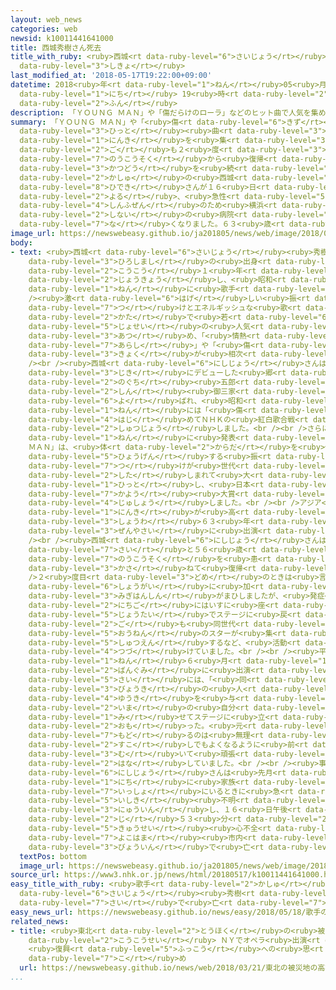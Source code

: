 ```yaml
---
layout: web_news
categories: web
newsid: k10011441641000
title: 西城秀樹さん死去
title_with_ruby: <ruby>西城<rt data-ruby-level="6">さいじょう</rt></ruby><ruby>秀樹<rt data-ruby-level="8">ひでき</rt></ruby>さん<ruby>死去<rt
  data-ruby-level="3">しきょ</rt></ruby>
last_modified_at: '2018-05-17T19:22:00+09:00'
datetime: 2018<ruby>年<rt data-ruby-level="1">ねん</rt></ruby>05<ruby>月<rt data-ruby-level="1">がつ</rt></ruby>17<ruby>日<rt
  data-ruby-level="1">にち</rt></ruby> 19<ruby>時<rt data-ruby-level="2">じ</rt></ruby>22<ruby>分<rt
  data-ruby-level="2">ふん</rt></ruby>
description: 「ＹＯＵＮＧ ＭＡＮ」や「傷だらけのローラ」などのヒット曲で人気を集め、その後も２度の脳梗塞から復帰して活動を続けていた歌手の西城秀樹さんが１６日夜、急性心不全のため横浜市内の病院で亡くなりました。６３歳でした。
summary: 「ＹＯＵＮＧ ＭＡＮ」や「<ruby>傷<rt data-ruby-level="6">きず</rt></ruby>だらけのローラ」などの<ruby>ヒット<rt
  data-ruby-level="3">ひっと</rt></ruby><ruby>曲<rt data-ruby-level="3">きょく</rt></ruby>で<ruby>人気<rt
  data-ruby-level="1">にんき</rt></ruby>を<ruby>集<rt data-ruby-level="3">あつ</rt></ruby>め、その<ruby>後<rt
  data-ruby-level="2">ご</rt></ruby>も２<ruby>度<rt data-ruby-level="3">ど</rt></ruby>の<ruby>脳梗塞<rt
  data-ruby-level="7">のうこうそく</rt></ruby>から<ruby>復帰<rt data-ruby-level="5">ふっき</rt></ruby>して<ruby>活動<rt
  data-ruby-level="3">かつどう</rt></ruby>を<ruby>続<rt data-ruby-level="4">つづ</rt></ruby>けていた<ruby>歌手<rt
  data-ruby-level="2">かしゅ</rt></ruby>の<ruby>西城<rt data-ruby-level="6">さいじょう</rt></ruby><ruby>秀樹<rt
  data-ruby-level="8">ひでき</rt></ruby>さんが１６<ruby>日<rt data-ruby-level="1">にち</rt></ruby><ruby>夜<rt
  data-ruby-level="2">よる</rt></ruby>、<ruby>急性<rt data-ruby-level="5">きゅうせい</rt></ruby><ruby>心不全<rt
  data-ruby-level="4">しんふぜん</rt></ruby>のため<ruby>横浜<rt data-ruby-level="7">よこはま</rt></ruby><ruby>市内<rt
  data-ruby-level="2">しない</rt></ruby>の<ruby>病院<rt data-ruby-level="3">びょういん</rt></ruby>で<ruby>亡<rt
  data-ruby-level="7">な</rt></ruby>くなりました。６３<ruby>歳<rt data-ruby-level="7">さい</rt></ruby>でした。
image_url: https://newswebeasy.github.io/ja201805/news/web/image/2018/05/17/K10011441641_1805171240_1805171241_01_02.jpg
body:
- text: <ruby>西城<rt data-ruby-level="6">さいじょう</rt></ruby><ruby>秀樹<rt data-ruby-level="8">ひでき</rt></ruby>さんは<ruby>広島市<rt
    data-ruby-level="3">ひろしまし</rt></ruby>の<ruby>出身<rt data-ruby-level="3">しゅっしん</rt></ruby>で、<ruby>高校<rt
    data-ruby-level="2">こうこう</rt></ruby>１<ruby>年<rt data-ruby-level="1">ねん</rt></ruby>のときに<ruby>上京<rt
    data-ruby-level="2">じょうきょう</rt></ruby>し、<ruby>昭和<rt data-ruby-level="3">しょうわ</rt></ruby>４７<ruby>年<rt
    data-ruby-level="1">ねん</rt></ruby>に<ruby>歌手<rt data-ruby-level="2">かしゅ</rt></ruby>デビューしました。<br
    /><ruby>激<rt data-ruby-level="6">はげ</rt></ruby>しい<ruby>振<rt data-ruby-level="7">ふ</rt></ruby>り<ruby>付<rt
    data-ruby-level="7">つ</rt></ruby>けとエネルギッシュな<ruby>歌<rt data-ruby-level="2">うた</rt></ruby>い<ruby>方<rt
    data-ruby-level="2">かた</rt></ruby>で<ruby>若<rt data-ruby-level="6">わか</rt></ruby>い<ruby>女性<rt
    data-ruby-level="5">じょせい</rt></ruby>の<ruby>人気<rt data-ruby-level="1">にんき</rt></ruby>を<ruby>集<rt
    data-ruby-level="3">あつ</rt></ruby>め、「<ruby>情熱<rt data-ruby-level="5">じょうねつ</rt></ruby>の<ruby>嵐<rt
    data-ruby-level="7">あらし</rt></ruby>」や「<ruby>傷<rt data-ruby-level="6">きず</rt></ruby>だらけのローラ」などの<ruby>曲<rt
    data-ruby-level="3">きょく</rt></ruby>が<ruby>相次<rt data-ruby-level="3">あいつ</rt></ruby>いでヒットしました。<br
    /><br /><ruby>西城<rt data-ruby-level="6">にしじょう</rt></ruby>さんは、<ruby>同<rt data-ruby-level="2">おな</rt></ruby>じ<ruby>時期<rt
    data-ruby-level="3">じき</rt></ruby>にデビューした<ruby>郷<rt data-ruby-level="7">ごう</rt></ruby>ひろみさん、<ruby>野口<rt
    data-ruby-level="2">のぐち</rt></ruby><ruby>五郎<rt data-ruby-level="7">ごろう</rt></ruby>さんとともに「<ruby>新<rt
    data-ruby-level="2">しん</rt></ruby><ruby>御三家<rt data-ruby-level="7">ごさんけ</rt></ruby>」と<ruby>呼<rt
    data-ruby-level="6">よ</rt></ruby>ばれ、<ruby>昭和<rt data-ruby-level="3">しょうわ</rt></ruby>４９<ruby>年<rt
    data-ruby-level="1">ねん</rt></ruby>には「<ruby>傷<rt data-ruby-level="6">きず</rt></ruby>だらけのローラ」で<ruby>初<rt
    data-ruby-level="4">はじ</rt></ruby>めてＮＨＫの<ruby>紅白歌合戦<rt data-ruby-level="6">こうはくうたがっせん</rt></ruby>に<ruby>出場<rt
    data-ruby-level="2">しゅつじょう</rt></ruby>しました。<br /><br />さらに<ruby>昭和<rt data-ruby-level="3">しょうわ</rt></ruby>５４<ruby>年<rt
    data-ruby-level="1">ねん</rt></ruby>に<ruby>発表<rt data-ruby-level="3">はっぴょう</rt></ruby>した「ＹＯＵＮＧ
    ＭＡＮ」は、<ruby>体<rt data-ruby-level="2">からだ</rt></ruby>を<ruby>使<rt data-ruby-level="3">つか</rt></ruby>ってアルファベットのＹＭＣＡを<ruby>表現<rt
    data-ruby-level="5">ひょうげん</rt></ruby>する<ruby>振<rt data-ruby-level="7">ふ</rt></ruby>り<ruby>付<rt
    data-ruby-level="7">つ</rt></ruby>けが<ruby>世代<rt data-ruby-level="3">せだい</rt></ruby>をこえて<ruby>親<rt
    data-ruby-level="2">した</rt></ruby>しまれて<ruby>大<rt data-ruby-level="1">だい</rt></ruby><ruby>ヒット<rt
    data-ruby-level="1">ひっと</rt></ruby>し、<ruby>日本<rt data-ruby-level="1">にっぽん</rt></ruby><ruby>歌謡<rt
    data-ruby-level="7">かよう</rt></ruby><ruby>大賞<rt data-ruby-level="4">たいしょう</rt></ruby>を<ruby>受賞<rt
    data-ruby-level="4">じゅしょう</rt></ruby>しました。<br /><br />アジア<ruby>各国<rt data-ruby-level="4">かっこく</rt></ruby>でも<ruby>人気<rt
    data-ruby-level="1">にんき</rt></ruby>が<ruby>高<rt data-ruby-level="2">たか</rt></ruby>く、<ruby>昭和<rt
    data-ruby-level="3">しょうわ</rt></ruby>６３<ruby>年<rt data-ruby-level="1">ねん</rt></ruby>にはソウルオリンピックの<ruby>前夜祭<rt
    data-ruby-level="3">ぜんやさい</rt></ruby>に<ruby>出演<rt data-ruby-level="5">しゅつえん</rt></ruby>しました。<br
    /><br /><ruby>西城<rt data-ruby-level="6">にしじょう</rt></ruby>さんはその<ruby>後<rt data-ruby-level="2">ご</rt></ruby>、４８<ruby>歳<rt
    data-ruby-level="7">さい</rt></ruby>と５６<ruby>歳<rt data-ruby-level="7">さい</rt></ruby>のときに<ruby>脳梗塞<rt
    data-ruby-level="7">のうこうそく</rt></ruby>を<ruby>患<rt data-ruby-level="7">わずら</rt></ruby>いましたが、いずれもリハビリを<ruby>重<rt
    data-ruby-level="3">かさ</rt></ruby>ねて<ruby>復帰<rt data-ruby-level="5">ふっき</rt></ruby>しました。<br
    />２<ruby>度目<rt data-ruby-level="3">どめ</rt></ruby>のときは<ruby>言語<rt data-ruby-level="2">げんご</rt></ruby><ruby>障害<rt
    data-ruby-level="6">しょうがい</rt></ruby>に<ruby>加<rt data-ruby-level="4">くわ</rt></ruby>えて<ruby>右半身<rt
    data-ruby-level="3">みぎはんしん</rt></ruby>がまひしましたが、<ruby>発症<rt data-ruby-level="7">はっしょう</rt></ruby>から４０<ruby>日後<rt
    data-ruby-level="2">にちご</rt></ruby>にはいすに<ruby>座<rt data-ruby-level="7">すわ</rt></ruby>った<ruby>状態<rt
    data-ruby-level="5">じょうたい</rt></ruby>でステージに<ruby>戻<rt data-ruby-level="7">もど</rt></ruby>り、その<ruby>後<rt
    data-ruby-level="2">ご</rt></ruby>も<ruby>同世代<rt data-ruby-level="3">どうせだい</rt></ruby>の<ruby>往年<rt
    data-ruby-level="5">おうねん</rt></ruby>のスターが<ruby>集<rt data-ruby-level="3">あつ</rt></ruby>まるコンサートに<ruby>出演<rt
    data-ruby-level="5">しゅつえん</rt></ruby>するなど、<ruby>活動<rt data-ruby-level="3">かつどう</rt></ruby>を<ruby>続<rt
    data-ruby-level="4">つづ</rt></ruby>けていました。<br /><br /><ruby>平成<rt data-ruby-level="4">へいせい</rt></ruby>２６<ruby>年<rt
    data-ruby-level="1">ねん</rt></ruby>６<ruby>月<rt data-ruby-level="1">がつ</rt></ruby>にＮＨＫの<ruby>番組<rt
    data-ruby-level="2">ばんぐみ</rt></ruby>に<ruby>出演<rt data-ruby-level="5">しゅつえん</rt></ruby>した<ruby>際<rt
    data-ruby-level="5">さい</rt></ruby>には、「<ruby>同<rt data-ruby-level="2">おな</rt></ruby>じ<ruby>病気<rt
    data-ruby-level="3">びょうき</rt></ruby>の<ruby>人<rt data-ruby-level="1">ひと</rt></ruby>たちに<ruby>勇気<rt
    data-ruby-level="4">ゆうき</rt></ruby>を<ruby>与<rt data-ruby-level="7">あた</rt></ruby>えるためにも、<ruby>今<rt
    data-ruby-level="2">いま</rt></ruby>の<ruby>自分<rt data-ruby-level="2">じぶん</rt></ruby>をありのまま<ruby>見<rt
    data-ruby-level="1">み</rt></ruby>せてステージに<ruby>立<rt data-ruby-level="1">た</rt></ruby>とうと<ruby>思<rt
    data-ruby-level="2">おも</rt></ruby>った。<ruby>元<rt data-ruby-level="2">もと</rt></ruby>に<ruby>戻<rt
    data-ruby-level="7">もど</rt></ruby>るのは<ruby>無理<rt data-ruby-level="4">むり</rt></ruby>だけど、<ruby>少<rt
    data-ruby-level="2">すこ</rt></ruby>しでもよくなるように<ruby>前<rt data-ruby-level="2">まえ</rt></ruby>を<ruby>向<rt
    data-ruby-level="3">む</rt></ruby>いて<ruby>頑張<rt data-ruby-level="7">がんば</rt></ruby>っていきたい」と<ruby>話<rt
    data-ruby-level="2">はな</rt></ruby>していました。<br /><br /><ruby>事務所<rt data-ruby-level="5">じむしょ</rt></ruby>によりますと、<ruby>西城<rt
    data-ruby-level="6">にしじょう</rt></ruby>さんは<ruby>先月<rt data-ruby-level="1">せんげつ</rt></ruby>２５<ruby>日<rt
    data-ruby-level="1">にち</rt></ruby>に<ruby>家族<rt data-ruby-level="3">かぞく</rt></ruby>と<ruby>一緒<rt
    data-ruby-level="7">いっしょ</rt></ruby>にいるときに<ruby>急<rt data-ruby-level="3">きゅう</rt></ruby>に<ruby>意識<rt
    data-ruby-level="5">いしき</rt></ruby><ruby>不明<rt data-ruby-level="4">ふめい</rt></ruby>になって<ruby>入院<rt
    data-ruby-level="3">にゅういん</rt></ruby>し、１６<ruby>日午後<rt data-ruby-level="2">にちごご</rt></ruby>１１<ruby>時<rt
    data-ruby-level="2">じ</rt></ruby>５３<ruby>分<rt data-ruby-level="2">ふん</rt></ruby>、<ruby>急性<rt
    data-ruby-level="5">きゅうせい</rt></ruby><ruby>心不全<rt data-ruby-level="4">しんふぜん</rt></ruby>のため<ruby>横浜<rt
    data-ruby-level="7">よこはま</rt></ruby><ruby>市内<rt data-ruby-level="2">しない</rt></ruby>の<ruby>病院<rt
    data-ruby-level="3">びょういん</rt></ruby>で<ruby>亡<rt data-ruby-level="7">な</rt></ruby>くなったということです。
  textPos: bottom
  image_url: https://newswebeasy.github.io/ja201805/news/web/image/2018/05/17/K10011441641_1805171245_1805171246_01_03.jpg
source_url: https://www3.nhk.or.jp/news/html/20180517/k10011441641000.html
easy_title_with_ruby: <ruby>歌手<rt data-ruby-level="2">かしゅ</rt></ruby>の<ruby>西城<rt
  data-ruby-level="6">さいじょう</rt></ruby><ruby>秀樹<rt data-ruby-level="8">ひでき</rt></ruby>さんが６３<ruby>歳<rt
  data-ruby-level="7">さい</rt></ruby>で<ruby>亡<rt data-ruby-level="7">な</rt></ruby>くなる
easy_news_url: https://newswebeasy.github.io/news/easy/2018/05/18/歌手の西城秀樹さんが63歳で亡くなる
related_news:
- title: <ruby>東北<rt data-ruby-level="2">とうほく</rt></ruby>の<ruby>被災地<rt data-ruby-level="7">ひさいち</rt></ruby>の<ruby>高校生<rt
    data-ruby-level="2">こうこうせい</rt></ruby> ＮＹでオペラ<ruby>出演<rt data-ruby-level="5">しゅつえん</rt></ruby>
    <ruby>復興<rt data-ruby-level="5">ふっこう</rt></ruby>への<ruby>思<rt data-ruby-level="7">おも</rt></ruby>い<ruby>込<rt
    data-ruby-level="7">こ</rt></ruby>め
  url: https://newswebeasy.github.io/news/web/2018/03/21/東北の被災地の高校生-NYでオペラ出演-復興への思い込め
...
```

